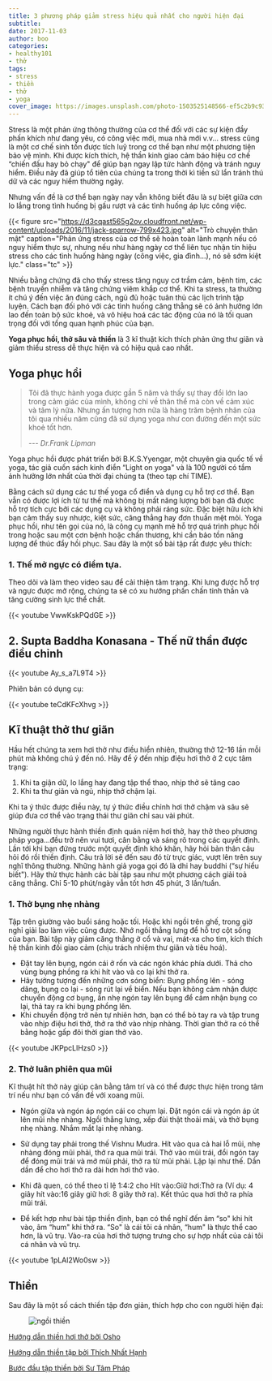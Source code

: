 ```yaml
---
title: 3 phương pháp giảm stress hiệu quả nhất cho người hiện đại
subtitle:
date: 2017-11-03
author: boo
categories:
- healthy101
- thở
tags:
- stress
- thiền
- thở
- yoga
cover_image: https://images.unsplash.com/photo-1503525148566-ef5c2b9c93bd?w=800
---
```


Stress là một phản ứng thông thường của cơ thể đối với các sự kiện đầy phấn khích như đang yêu, có công việc mới, mua nhà mới v.v... stress cũng là một cơ chế sinh tồn được tích luỹ trong cơ thể bạn như một phương tiện bảo vệ mình. Khi được kích thích, hệ thần kinh giao cảm báo hiệu cơ chế “chiến đấu hay bỏ chạy" để giúp bạn ngay lập tức hành động và tránh nguy hiểm. Điều này đã giúp tổ tiên của chúng ta trong thời kì tiền sử lẩn tránh thú dữ và các nguy hiểm thường ngày.

Nhưng vấn đề là cơ thể bạn ngày nay vẫn không biết đâu là sự biệt giữa cơn lo lắng trong tình huống bị gấu rượt và các tình huống áp lực công việc.

{{< figure src="https://d3cqast565g2ov.cloudfront.net/wp-content/uploads/2016/11/jack-sparrow-799x423.jpg" alt="Trò chuyện thân mật" caption="Phản ứng stress của cơ thể sẽ hoàn toàn lành mạnh nếu có nguy hiểm thực sự, nhưng nếu như hàng ngày cơ thể liên tục nhận tín hiệu stress cho các tình huống hàng ngày (công việc, gia đình…), nó sẽ sớm kiệt lực." class="tc" >}}

Nhiều bằng chứng đã cho thấy stress tăng nguy cơ trầm cảm, bệnh tim, các bệnh truyền nhiễm và tăng chứng viêm khắp cơ thể. Khi ta stress, ta thường ít chú ý đến việc ăn đúng cách, ngủ đủ hoặc tuân thủ các lịch trình tập luyện. Cách bạn đối phó với các tình huống căng thẳng sẽ có ảnh hưởng lớn lao đến toàn bộ sức khoẻ, và vô hiệu hoá các tác động của nó là tối quan trọng đối với tổng quan hạnh phúc của bạn.

**Yoga phục hồi, thở sâu và thiền** là 3 kĩ thuật kích thích phản ứng thư giãn và giảm thiểu stress dễ thực hiện và có hiệu quả cao nhất.

## Yoga phục hồi
> Tôi đã thực hành yoga được gần 5 năm và thấy sự thay đổi lớn lao trong cảm giác của mình, không chỉ về thân thể mà còn về cảm xúc và tâm lý nữa. Nhưng ấn tượng hơn nữa là hàng trăm bệnh nhân của tôi qua nhiều năm cũng đã sử dụng yoga  như con đường đến một sức khoẻ tốt hơn.
>
> --- <cite>Dr.Frank Lipman</cite>

Yoga phục hồi được phát triển bởi B.K.S.Yyengar, một chuyên gia quốc tế về yoga, tác giả cuốn sách kinh điển “Light on yoga" và là 100 người có tầm ảnh hưởng lớn nhất của thời đại chúng ta (theo tạp chí TIME).

Bằng cách sử dụng các tư thế yoga cổ điển và dụng cụ hỗ trợ cơ thể.  Bạn vẫn có được lợi ích từ tư thế mà không bị mất năng lượng bởi bạn đã được hỗ trợ tích cực bởi các dụng cụ và không phải ráng sức. Đặc biệt hữu ích khi bạn cảm thấy suy nhược, kiệt sức, căng thẳng hay đơn thuần mệt mỏi. Yoga phục hồi, như tên gọi của nó, là công cụ mạnh mẽ hỗ trợ quá trình phục hồi trong hoặc sau một cơn bệnh hoặc chấn thương, khi cần bảo tồn năng lượng để thúc đẩy hồi phục.
Sau đây là một số bài tập rất được yêu thích:

### 1. Thế mở ngực có điểm tựa.

Theo dõi và làm theo video sau để cải thiện tâm trạng. Khi lưng được hỗ trợ và ngực được mở rộng, chúng ta sẽ có xu hướng phấn chấn tinh thần và tăng cường sinh lực thể chất.

{{< youtube VwwKskPQdGE >}}

## 2. Supta Baddha Konasana - Thế nữ thần được điều chỉnh

{{< youtube Ay_s_a7L9T4 >}}

Phiên bản có dụng cụ:

{{< youtube teCdKFcXhvg >}}

## Kĩ thuật thở thư giãn

Hầu hết chúng ta xem hơi thở như điều hiển nhiên, thường thở 12-16 lần mỗi phút mà không chú ý đến nó.  Hãy để ý đến nhịp điệu hơi thở ở 2 cực tâm trạng:

1. Khi ta giận dữ, lo lắng hay đang tập thể thao, nhịp thở sẽ tăng cao
2. Khi ta thư giãn và ngủ, nhịp thở chậm lại.

Khi ta ý thức được điều này, tự ý thức điều chỉnh hơi thở chậm và sâu sẽ giúp đưa cơ thể vào trạng thái thư giãn chỉ sau vài phút.

Những người thực hành thiền định quán niệm hơi thở, hay thở theo phương pháp yoga...đều trở nên vui tươi,  cân bằng và sáng rõ trong các quyết định. Lần tới khi bạn đứng trước một quyết định khó khăn, hãy hỏi bản thân câu hỏi đó rồi thiền định. Câu trả lời sẽ đến sau đó từ trực giác, vượt lên trên suy nghĩ thông thường. Những hành giả yoga gọi đó là dhi hay buddhi (“sự hiểu biết").  Hãy thử thực hành các bài tập sau như một phương cách giải toả căng thẳng. Chỉ 5-10 phút/ngày vẫn tốt hơn 45 phút, 3 lần/tuần.

### 1. Thở bụng nhẹ nhàng

Tập trên giường vào buổi sáng hoặc tối. Hoặc khi ngồi trên ghế, trong giờ nghỉ giải lao làm việc cũng được. Nhớ ngồi thẳng lưng để hỗ trợ cột sống của bạn. Bài tập này giảm căng thẳng ở cổ và vai, mát-xa cho tim, kích thích hệ thần kinh đối giao cảm (chịu trách nhiệm thư giãn và tiêu hoá).

* Đặt tay lên bụng, ngón cái ở rốn và các ngón khác phía dưới. Thả cho vùng bụng phồng ra khi hít vào và co lại khi thở ra.
* Hãy tưởng tượng đến những cơn sóng biển: Bụng phồng lên - sóng dâng, bụng co lại - sóng rút lại về biển. Nếu bạn không cảm nhận được chuyển động cơ bụng, ấn nhẹ ngón tay lên bụng để cảm nhận bụng co lại, thả tay ra khi bụng phồng lên.
* Khi chuyển động trở nên tự nhiên hơn, bạn có thể bỏ tay ra và tập trung vào nhịp điệu hơi thở, thở ra thở vào nhịp nhàng. Thời gian thở ra có thể bằng hoặc gấp đôi thời gian thở vào.

{{< youtube JKPpcLlHzs0 >}}

### 2. Thở luân phiên qua mũi

Kĩ thuật hít thở này giúp cân bằng tâm trí và có thể được thực hiện trong tâm trí nếu như bạn có vấn đề với xoang mũi.

* Ngón giữa và ngón áp ngón cái co chụm lại. Đặt ngón cái và ngón áp út lên mũi nhẹ nhàng. Ngồi thẳng lưng, xếp đùi thật thoải mái, và thở bụng nhẹ nhàng. Nhắm mắt lại nhẹ nhàng.

* Sử dụng tay phải trong thế Vishnu Mudra. Hít vào qua cả hai lỗ mũi, nhẹ nhàng đóng mũi phải, thở ra qua mũi trái. Thở vào mũi trái, đổi ngón tay để đóng mũi trái và mở mũi phải, thở ra từ mũi phải. Lặp lại như thế. Dần dần để cho hơi thở ra dài hơn hơi thở vào.
* Khi đã quen, có thể theo tỉ lệ 1:4:2 cho Hít vào:Giữ hơi:Thở ra (Ví dụ: 4 giây hít vào:16 giây giữ hơi: 8 giây thở ra). Kết thúc qua hơi thở ra phía mũi trái.
* Để kết hợp như bài tập thiền định, bạn có thể nghĩ đến âm “so" khi hít vào, âm “hum" khi thở ra. “So" là cái tôi cá nhân, “hum" là thực thể cao hơn, là vũ trụ. Vào-ra của hơi thở tượng trưng cho sự hợp nhất của cái tôi cá nhân và vũ trụ.

{{< youtube 1pLAl2Wo0sw >}}

## Thiền

Sau đây là một số cách thiền tập đơn giản, thích hợp cho con người hiện đại:

<figure class="full"><img class="w-100" src="https://images.unsplash.com/photo-1461766705442-58d58276121a?fit=crop&w=1200&h=400" alt="ngồi thiền"></figure>

[Hướng dẫn thiền hơi thở bởi Osho](https://www.youtube.com/watch?v=0peVQTdI3Yg)

[Hướng dẫn thiền tập bởi Thích Nhất Hạnh](https://langmai.org/thien-duong/sen-bup-tung-canh-he/thien-tap-co-huong-dan/)

[Bước đầu tập thiền bởi Sư Tâm Pháp](http://sutamphap.com/buoc-dau-tap-thien/)
